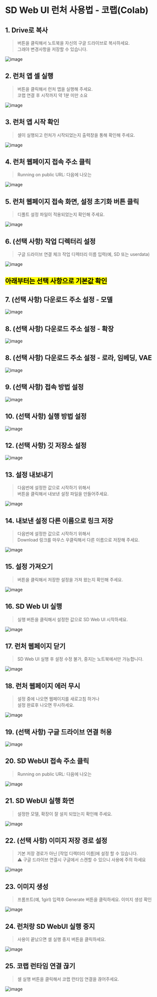 # SD Web UI 런처 사용법 - 코랩(Colab)

## 1. Drive로 복사
> 버튼을 클릭해서 노트북을 자신의 구글 드라이브로 복사하세요.<br>
> 그래야 변경사항을 저장할 수 있습니다.

![image](../images/01_Drive%EB%A1%9C_%EB%B3%B5%EC%82%AC.png)
<br>

## 2. 런처 앱 셀 실행
> 버튼을 클릭해서 런처 앱을 실행해 주세요.<br>
> 코랩 연결 후 시작까지 약 1분 미만 소요

![image](../images/02_%EB%9F%B0%EC%B2%98_%EC%95%B1_%EC%85%80_%EC%8B%A4%ED%96%89_%EB%B2%84%ED%8A%BC_%ED%81%B4%EB%A6%AD.png)
<br>

## 3. 런처 앱 시작 확인
> 셀이 실행되고 런처가 시작되었는지 출력창을 통해 확인해 주세요.

![image](../images/03_%EB%9F%B0%EC%B2%98_%EC%95%B1_%EC%8B%9C%EC%9E%91_%ED%99%95%EC%9D%B8.png)
<br>

## 4. 런처 웹페이지 접속 주소 클릭
> Running on public URL: 다음에 나오는

![image](../images/04_%EB%9F%B0%EC%B2%98_%EC%95%B1_%EC%A0%91%EC%86%8D_%EC%A3%BC%EC%86%8C_%ED%81%B4%EB%A6%AD.png)
<br>

## 5. 런처 웹페이지 접속 화면, 설정 초기화 버튼 클릭
> 디폴트 설정 파일이 적용되었는지 확인해 주세요.

![image](../images/05_%EC%84%A4%EC%A0%95_%EC%B4%88%EA%B8%B0%ED%99%94_%EB%B2%84%ED%8A%BC_%ED%81%B4%EB%A6%AD.png)
<br>

## 6. (선택 사항) 작업 디렉터리 설정
> 구글 드라이브 연결 체크
> 작업 디렉터리 이름 입력(예, SD 또는 userdata)

![image](../images/06_%EC%9E%91%EC%97%85_%EB%94%94%EB%A0%89%ED%84%B0%EB%A6%AC_%EC%84%A4%EC%A0%95.png)
<br>

## <span style="color:black; background-color: yellow;">아래부터는 선택 사항으로 기본값 확인</span>

## 7. (선택 사항) 다운로드 주소 설정 - 모델

![image](../images/07_%EB%8B%A4%EC%9A%B4%EB%A1%9C%EB%93%9C_%EC%A3%BC%EC%86%8C_%EC%84%A4%EC%A0%95_%EB%AA%A8%EB%8D%B8.png)
<br>

## 8. (선택 사항) 다운로드 주소 설정 - 확장

![image](../images/08_%EB%8B%A4%EC%9A%B4%EB%A1%9C%EB%93%9C_%EC%A3%BC%EC%86%8C_%EC%84%A4%EC%A0%95_%ED%99%95%EC%9E%A5.png)
<br>

## 8. (선택 사항) 다운로드 주소 설정 - 로라, 임베딩, VAE

![image](../images/09_%EB%8B%A4%EC%9A%B4%EB%A1%9C%EB%93%9C_%EC%A3%BC%EC%86%8C_%EC%84%A4%EC%A0%95_%EB%82%98%EB%A8%B8%EC%A7%80.png)
<br>

## 9. (선택 사항) 접속 방법 설정
![image](../images/10_%EC%A0%91%EC%86%8D_%EB%B0%A9%EB%B2%95_%EC%84%A4%EC%A0%95.png)
<br>

## 10. (선택 사항) 실행 방법 설정
![image](../images/11_%EC%8B%A4%ED%96%89_%EB%B0%A9%EB%B2%95_%EC%84%A4%EC%A0%95.png)
<br>

## 12. (선택 사항) 깃 저장소 설정
![image](../images/12_%EA%B9%83_%EC%A0%80%EC%9E%A5%EC%86%8C_%EC%84%A4%EC%A0%95.png)
<br>

## 13. 설정 내보내기
> 다음번에 설정한 값으로 시작하기 위해서<br> 버튼을 클릭해서 내보낸 설정 파일을 만들어주세요.

![image](../images/13_%EC%84%A4%EC%A0%95_%EB%82%B4%EB%B3%B4%EB%82%B4%EA%B8%B0.png)
<br>

## 14. 내보낸 설정 다른 이름으로 링크 저장
> 다음번에 설정한 값으로 시작하기 위해서<br>
> Download 링크를 마우스 우클릭해서 다른 이름으로 저장해 주세요.

![image](../images/14_%EB%82%B4%EB%B3%B4%EB%82%B8_%EC%84%A4%EC%A0%95_%EB%8B%A4%EB%A5%B8_%EC%9D%B4%EB%A6%84%EC%9C%BC%EB%A1%9C_%EB%A7%81%ED%81%AC_%EC%A0%80%EC%9E%A5.png)
<br>

## 15. 설정 가져오기
> 버튼을 클릭해서 저장한 설정을 가져 왔는지 확인해 주세요.

![image](../images/15_%EC%84%A4%EC%A0%95_%EA%B0%80%EC%A0%B8%EC%98%A4%EA%B8%B0_.png)
<br>

## 16. SD Web UI 실행 
> 실행 버튼을 클릭해서 설정한 값으로 SD Web UI 시작하세요.

![image](../images/16_%EC%8B%A4%ED%96%89_%EB%B2%84%ED%8A%BC_%ED%81%B4%EB%A6%AD_.png)
<br>

## 17. 런처 웹페이지 닫기
> SD Web UI 실행 후 설정 수정 불가, 중지는 노트북에서만 가능합니다.

![image](../images/17_%EB%9F%B0%EC%B2%98_%EC%9B%B9_%ED%8E%98%EC%9D%B4%EC%A7%80_%EB%8B%AB%EA%B8%B0.png)
<br>

## 18. 런처 웹페이지 에러 무시
> 설정 중에 나오면 웹페이지를 새로고침 하거나<br>
> 설정 완료후 나오면 무시하세요.

![image](../images/18_%EB%9F%B0%EC%B2%98_%EC%97%90%EB%9F%AC_%EB%A9%94%EC%8B%9C%EC%A7%80_%EB%AC%B4%EC%8B%9C_%EB%98%90%EB%8A%94_%EC%83%88%EB%A1%9C%EA%B3%A0%EC%B9%A8.png)
<br>

## 19. (선택 사항) 구글 드라이브 연결 허용

![image](../images/19_%EA%B5%AC%EA%B8%80_%EB%93%9C%EB%9D%BC%EC%9D%B4%EB%B8%8C_%EC%97%B0%EA%B2%B0_%ED%97%88%EC%9A%A9.png)
<br>

## 20. SD WebUI 접속 주소 클릭
> Running on public URL: 다음에 나오는

![image](../images/20_%EB%85%B8%ED%8A%B8%EB%B6%81_%EC%B6%9C%EB%A0%A5%EC%B0%BD_SD_Web_UI_%EC%A0%91%EC%86%8D_%EC%A3%BC%EC%86%8C_%ED%81%B4%EB%A6%AD.png)
<br>

## 21. SD WebUI 실행 화면
> 설정한 모델, 확장이 잘 설치 되었는지 확인해 주세요.

![image](../images/21_SD_Web_UI_%EC%8B%A4%ED%96%89_%ED%99%94%EB%A9%B4.png)
<br>

## 22. (선택 사항) 이미지 저장 경로 설정
> 기본 저장 경로가 아닌 [작업 디렉터리 이름]에 설정 할 수 있습니다. <br>
> ⚠️ 구글 드라이브 연결시 구글에서 스캔할 수 있으니 사용에 주의 하세요

![image](../images/22_%EC%9D%B4%EB%AF%B8%EC%A7%80_%EC%A0%80%EC%9E%A5_%EA%B2%BD%EB%A1%9C_%EC%84%A4%EC%A0%95.png)
<br>

## 23. 이미지 생성
> 프롬프트(예, 1girl) 입력후 Generate 버튼을 클릭하세요. 
> 이미지 생성 확인

![image](../images/23_%EC%9D%B4%EB%AF%B8%EC%A7%80_%EC%83%9D%EC%84%B1_1girl.png)
<br>

## 24. 런처랑 SD WebUI 실행 중지
> 사용이 끝났으면 셀 실행 중지 버튼을 클릭하세요.

![image](../images/24_%EC%8B%A4%ED%96%89_%EC%A4%91%EC%A7%80.png)
<br>

## 25. 코랩 런타임 연결 끊기
> 셀 실행 버튼을 클릭해서 코랩 런타임 연결을 끊어주세요.

![image](../images/25_%EC%BD%94%EB%9E%A9_%EC%97%B0%EA%B2%B0_%EB%81%8A%EA%B8%B0.png)
<br>
